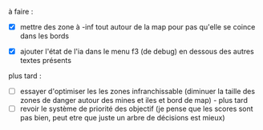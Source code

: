 à faire :
- [x] mettre des zone à -inf tout autour de la map pour pas qu'elle se coince dans les bords
- [x] ajouter l'état de l'ia dans le menu f3 (de debug) en dessous des autres textes présents



plus tard :
- [ ] essayer d'optimiser les les zones infranchissable (diminuer la taille des zones de danger autour des mines et iles et bord de map) - plus tard 
- [ ] revoir le système de priorité des objectif (je pense que les scores sont pas bien, peut etre que juste un arbre de décisions est mieux)
